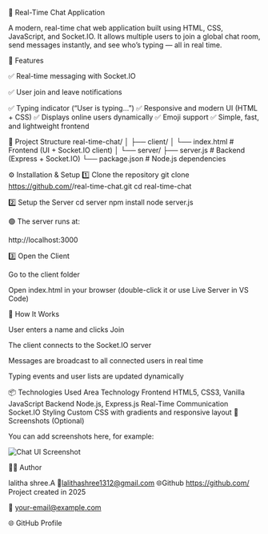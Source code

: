 💬 Real-Time Chat Application

A modern, real-time chat web application built using HTML, CSS, JavaScript, and Socket.IO.
It allows multiple users to join a global chat room, send messages instantly, and see who’s typing — all in real time.

🚀 Features

✅ Real-time messaging with Socket.IO

✅ User join and leave notifications

✅ Typing indicator (“User is typing…”)
✅ Responsive and modern UI (HTML + CSS)
✅ Displays online users dynamically
✅ Emoji support
✅ Simple, fast, and lightweight frontend

🧱 Project Structure
real-time-chat/
│
├── client/
│   └── index.html       # Frontend (UI + Socket.IO client)
│
└── server/
    ├── server.js        # Backend (Express + Socket.IO)
    └── package.json     # Node.js dependencies

⚙️ Installation & Setup
1️⃣ Clone the repository
git clone https://github.com/<your-username>/real-time-chat.git
cd real-time-chat

2️⃣ Setup the Server
cd server
npm install
node server.js


🟢 The server runs at:

http://localhost:3000

3️⃣ Open the Client

Go to the client folder

Open index.html in your browser (double-click it or use Live Server in VS Code)

🧩 How It Works

User enters a name and clicks Join

The client connects to the Socket.IO server

Messages are broadcast to all connected users in real time

Typing events and user lists are updated dynamically

📦 Technologies Used
Area	Technology
Frontend	HTML5, CSS3, Vanilla JavaScript
Backend	Node.js, Express.js
Real-Time Communication	Socket.IO
Styling	Custom CSS with gradients and responsive layout
📸 Screenshots (Optional)

You can add screenshots here, for example:

![Chat UI Screenshot](./client/screenshot.png)

🧑‍💻 Author

lalitha shree.A
📧lalithashree1312@gmail.com
🌐Github https://github.com/
Project created in 2025

📧 your-email@example.com

🌐 GitHub Profile
